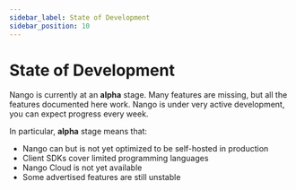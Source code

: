 ```yaml
---
sidebar_label: State of Development
sidebar_position: 10
---
```


# State of Development

Nango is currently at an **alpha** stage. Many features are missing, but all the features documented here work. Nango is under very active development, you can expect progress every week.

In particular, **alpha** stage means that:
- Nango can but is not yet optimized to be self-hosted in production
- Client SDKs cover limited programming languages
- Nango Cloud is not yet available
- Some advertised features are still unstable

